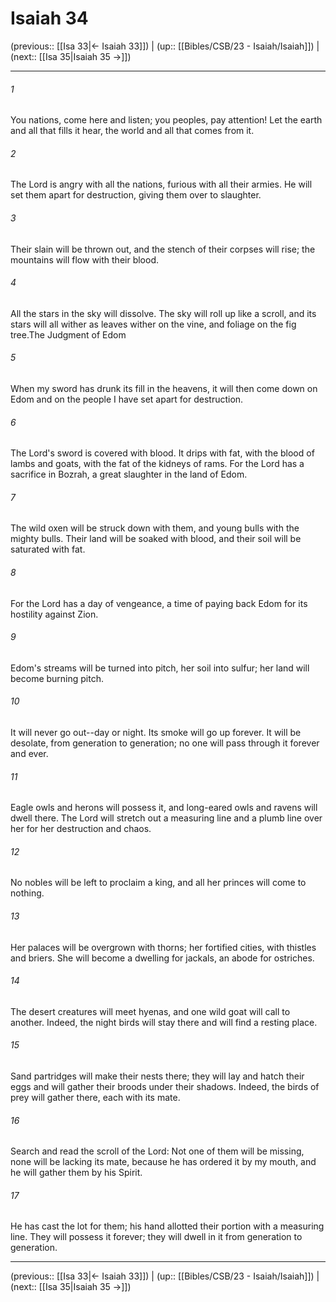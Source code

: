 # Isaiah 34

(previous:: [[Isa 33|← Isaiah 33]]) | (up:: [[Bibles/CSB/23 - Isaiah/Isaiah]]) | (next:: [[Isa 35|Isaiah 35 →]])

***


###### 1 
You nations, come here and listen; you peoples, pay attention! Let the earth and all that fills it hear, the world and all that comes from it. 

###### 2 
The Lord is angry with all the nations, furious with all their armies. He will set them apart for destruction, giving them over to slaughter. 

###### 3 
Their slain will be thrown out, and the stench of their corpses will rise; the mountains will flow with their blood. 

###### 4 
All the stars in the sky will dissolve. The sky will roll up like a scroll, and its stars will all wither as leaves wither on the vine, and foliage on the fig tree.The Judgment of Edom 

###### 5 
When my sword has drunk its fill in the heavens, it will then come down on Edom and on the people I have set apart for destruction. 

###### 6 
The Lord's sword is covered with blood. It drips with fat, with the blood of lambs and goats, with the fat of the kidneys of rams. For the Lord has a sacrifice in Bozrah, a great slaughter in the land of Edom. 

###### 7 
The wild oxen will be struck down with them, and young bulls with the mighty bulls. Their land will be soaked with blood, and their soil will be saturated with fat. 

###### 8 
For the Lord has a day of vengeance, a time of paying back Edom for its hostility against Zion. 

###### 9 
Edom's streams will be turned into pitch, her soil into sulfur; her land will become burning pitch. 

###### 10 
It will never go out--day or night. Its smoke will go up forever. It will be desolate, from generation to generation; no one will pass through it forever and ever. 

###### 11 
Eagle owls and herons will possess it, and long-eared owls and ravens will dwell there. The Lord will stretch out a measuring line and a plumb line over her for her destruction and chaos. 

###### 12 
No nobles will be left to proclaim a king, and all her princes will come to nothing. 

###### 13 
Her palaces will be overgrown with thorns; her fortified cities, with thistles and briers. She will become a dwelling for jackals, an abode for ostriches. 

###### 14 
The desert creatures will meet hyenas, and one wild goat will call to another. Indeed, the night birds will stay there and will find a resting place. 

###### 15 
Sand partridges will make their nests there; they will lay and hatch their eggs and will gather their broods under their shadows. Indeed, the birds of prey will gather there, each with its mate. 

###### 16 
Search and read the scroll of the Lord: Not one of them will be missing, none will be lacking its mate, because he has ordered it by my mouth, and he will gather them by his Spirit. 

###### 17 
He has cast the lot for them; his hand allotted their portion with a measuring line. They will possess it forever; they will dwell in it from generation to generation.

***

(previous:: [[Isa 33|← Isaiah 33]]) | (up:: [[Bibles/CSB/23 - Isaiah/Isaiah]]) | (next:: [[Isa 35|Isaiah 35 →]])
